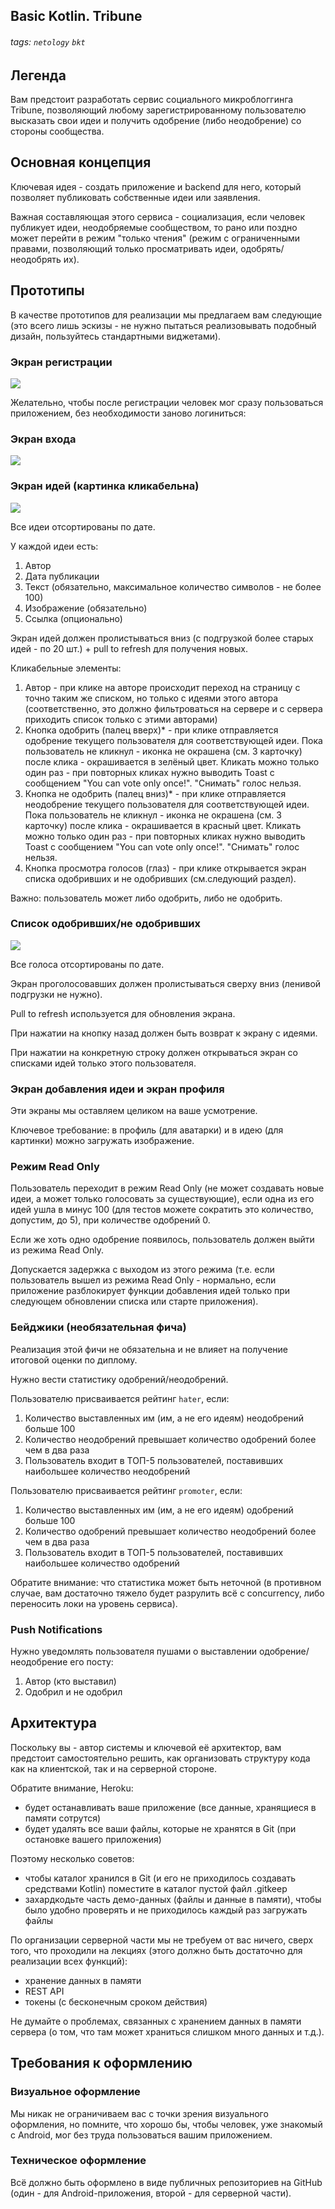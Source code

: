 Basic Kotlin. Tribune
---

###### tags: `netology` `bkt`

## Легенда

Вам предстоит разработать сервис социального микроблоггинга Tribune, позволяющий любому зарегистрированному пользователю высказать свои идеи и получить одобрение (либо неодобрение) со стороны сообщества.

## Основная концепция

Ключевая идея - создать приложение и backend для него, который позволяет публиковать собственные идеи или заявления.

Важная составляющая этого сервиса - социализация, если человек публикует идеи, неодобряемые сообществом, то рано или поздно может перейти в режим "только чтения" (режим с ограниченными правами, позволяющий только просматривать идеи, одобрять/неодобрять их).

## Прототипы

В качестве прототипов для реализации мы предлагаем вам следующие (это всего лишь эскизы - не нужно пытаться реализовывать подобный дизайн, пользуйтесь стандартными виджетами).

### Экран регистрации


![](pic/registration.png)

Желательно, чтобы после регистрации человек мог сразу пользоваться приложением, без необходимости заново логиниться:

### Экран входа

![](pic/login.png)

### Экран идей (картинка кликабельна)

![](pic/ideas.png)

Все идеи отсортированы по дате.

У каждой идеи есть:
1. Автор
1. Дата публикации
1. Текст (обязательно, максимальное количество символов - не более 100)
1. Изображение (обязательно)
1. Ссылка (опционально)

Экран идей должен пролистываться вниз (с подгрузкой более старых идей - по 20 шт.) + pull to refresh для получения новых.

Кликабельные элементы:
1. Автор - при клике на авторе происходит переход на страницу с точно таким же списком, но только с идеями этого автора (соответственно, это должно фильтроваться на сервере и с сервера приходить список только с этими авторами)
2. Кнопка одобрить (палец вверх)* - при клике отправляется одобрение текущего пользователя для соответствующей идеи. Пока пользователь не кликнул - иконка не окрашена (см. 3 карточку) после клика - окрашивается в зелёный цвет. Кликать можно только один раз - при повторных кликах нужно выводить Toast с сообщением "You can vote only once!". "Снимать" голос нельзя.
3. Кнопка не одобрить (палец вниз)* - при клике отправляется неодобрение текущего пользователя для соответствующей идеи. Пока пользователь не кликнул - иконка не окрашена (см. 3 карточку) после клика - окрашивается в красный цвет. Кликать можно только один раз - при повторных кликах нужно выводить Toast с сообщением "You can vote only once!". "Снимать" голос нельзя.
4. Кнопка просмотра голосов (глаз) - при клике открывается экран списка одобривших и не одобривших (см.следующий раздел).

Важно: пользователь может либо одобрить, либо не одобрить.

### Список одобривших/не одобривших

![](pic/promoters-haters.png)

Все голоса отсортированы по дате.

Экран проголосовавших должен пролистываться сверху вниз (ленивой подгрузки не нужно).

Pull to refresh используется для обновления экрана.

При нажатии на кнопку назад должен быть возврат к экрану с идеями.

При нажатии на конкретную строку должен открываться экран со списками идей только этого пользователя.

### Экран добавления идеи и экран профиля

Эти экраны мы оставляем целиком на ваше усмотрение.

Ключевое требование: в профиль (для аватарки) и в идею (для картинки) можно загружать изображение.

### Режим Read Only

Пользователь переходит в режим Read Only (не может создавать новые идеи, а может только голосовать за существующие), если одна из его идей ушла в минус 100 (для тестов можете сократить это количество, допустим, до 5), при количестве одобрений 0.

Если же хоть одно одобрение появилось, пользователь должен выйти из режима Read Only.

Допускается задержка с выходом из этого режима (т.е. если пользователь вышел из режима Read Only - нормально, если приложение разблокирует функции добавления идей только при следующем обновлении списка или старте приложения).

### Бейджики (необязательная фича)

Реализация этой фичи не обязательна и не влияет на получение итоговой оценки по диплому.

Нужно вести статистику одобрений/неодобрений.

Пользователю присваивается рейтинг `hater`, если:
1. Количество выставленных им (им, а не его идеям) неодобрений больше 100
1. Количество неодобрений превышает количество одобрений более чем в два раза
1. Пользователь входит в ТОП-5 пользователей, поставивших наибольшее количество неодобрений

Пользователю присваивается рейтинг `promoter`, если:
1. Количество выставленных им (им, а не его идеям) одобрений больше 100
1. Количество одобрений превышает количество неодобрений более чем в два раза
1. Пользователь входит в ТОП-5 пользователей, поставивших наибольшее количество одобрений

Обратите внимание: что статистика может быть неточной (в противном случае, вам достаточно тяжело будет разрулить всё с concurrency, либо переносить локи на уровень сервиса).

### Push Notifications

Нужно уведомлять пользователя пушами о выставлении одобрение/неодобрение его посту:
1. Автор (кто выставил)
1. Одобрил и не одобрил

## Архитектура

Поскольку вы - автор системы и ключевой её архитектор, вам предстоит самостоятельно решить, как организовать структуру кода как на клиентской, так и на серверной стороне.

Обратите внимание, Heroku:
* будет останавливать ваше приложение (все данные, хранящиеся в памяти сотрутся)
* будет удалять все ваши файлы, которые не хранятся в Git (при остановке вашего приложения)

Поэтому несколько советов:
* чтобы каталог хранился в Git (и его не приходилось создавать средствами Kotlin) поместите в каталог пустой файл .gitkeep
* захардкодьте часть демо-данных (файлы и данные в памяти), чтобы было удобно проверять и не приходилось каждый раз загружать файлы

По организации серверной части мы не требуем от вас ничего, сверх того, что проходили на лекциях (этого должно быть достаточно для реализации всех функций):
* хранение данных в памяти
* REST API
* токены (с бесконечным сроком действия)

Не думайте о проблемах, связанных с хранением данных в памяти сервера (о том, что там может храниться слишком много данных и т.д.).

## Требования к оформлению

### Визуальное оформление

Мы никак не ограничиваем вас с точки зрения визуального оформления, но помните, что хорошо бы, чтобы человек, уже знакомый с Android, мог без труда пользоваться вашим приложением.

### Техническое оформление

Всё должно быть оформлено в виде публичных репозиториев на GitHub (один - для Android-приложения, второй - для серверной части).
